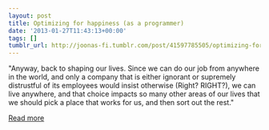 ```yaml
---
layout: post
title: Optimizing for happiness (as a programmer)
date: '2013-01-27T11:43:13+00:00'
tags: []
tumblr_url: http://joonas-fi.tumblr.com/post/41597785505/optimizing-for-happiness-as-a-programmer
---
```


"Anyway, back to shaping our lives. Since we can do our job from anywhere in the world, and only a company that is either ignorant or supremely distrustful of its employees would insist otherwise (Right? RIGHT?), we can live anywhere, and that choice impacts so many other areas of our lives that we should pick a place that works for us, and then sort out the rest."

[Read more](http://erniemiller.org/2012/12/15/why-i-love-being-a-programmer-in-louisville-or-why-i-wont-relocate-to-work-for-your-startup/)
